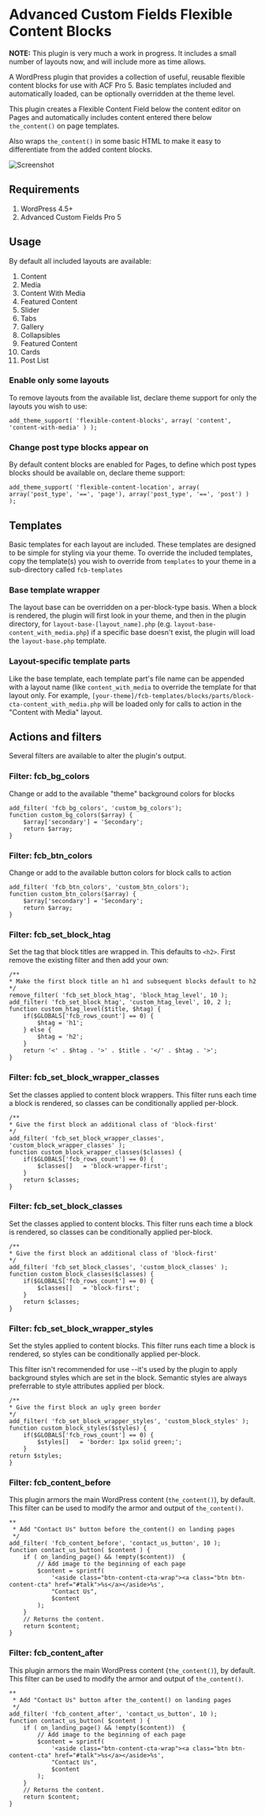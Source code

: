 # Advanced Custom Fields Flexible Content Blocks
**NOTE:** This plugin is very much a work in progress. It includes a small number of layouts now, and will include more as time allows.

A WordPress plugin that provides a collection of useful, reusable flexible content blocks for use with ACF Pro 5. Basic templates included and automatically loaded, can be optionally overridden at the theme level.

This plugin creates a Flexible Content Field below the content editor on Pages and automatically includes content entered there below `the_content()` on page templates.

Also wraps `the_content()` in some basic HTML to make it easy to differentiate from the added content blocks.

![Screenshot](/../gh-pages/screenshot.png?raw=true "Advanced Custom Fields Flexible Content Blocks")


## Requirements

1. WordPress 4.5+
2. Advanced Custom Fields Pro 5

## Usage
By default all included layouts are available:

1. Content
2. Media
3. Content With Media
4. Featured Content
5. Slider
6. Tabs
7. Gallery
8. Collapsibles
9. Featured Content
10. Cards
11. Post List

### Enable only some layouts
To remove layouts from the available list, declare theme support for only the layouts you wish to use:
````{r, engine='php', count_lines}
add_theme_support( 'flexible-content-blocks', array( 'content', 'content-with-media' ) );
````

### Change post type blocks appear on
By default content blocks are enabled for Pages, to define which post types blocks should be available on, declare theme support:

````{r, engine='php', count_lines}
add_theme_support( 'flexible-content-location', array( array('post_type', '==', 'page'), array('post_type', '==', 'post') ) );
````

## Templates
Basic templates for each layout are included. These templates are designed to be simple for styling via your theme. To override the included templates, copy the template(s) you wish to override from `templates` to your theme in a sub-directory called `fcb-templates`

### Base template wrapper
The layout base can be overridden on a per-block-type basis. When a block is rendered, the plugin will first look in your theme, and then in the plugin directory, for `layout-base-[layout_name].php` (e.g. `layout-base-content_with_media.php`) if a specific base doesn't exist, the plugin will load the `layout-base.php` template. 

### Layout-specific template parts
Like the base template, each template part's file name can be appended with a layout name (like `content_with_media` to override the template for that layout only. For example, `[your-theme]/fcb-templates/blocks/parts/block-cta-content_with_media.php` will be loaded only for calls to action in the "Content with Media" layout. 

## Actions and filters
Several filters are available to alter the plugin's output.

### Filter: fcb_bg_colors
Change or add to the available "theme" background colors for blocks

````
add_filter( 'fcb_bg_colors', 'custom_bg_colors');
function custom_bg_colors($array) {
    $array['secondary'] = 'Secondary';
    return $array;
}
````

### Filter: fcb_btn_colors
Change or add to the available button colors for block calls to action

````
add_filter( 'fcb_btn_colors', 'custom_btn_colors');
function custom_btn_colors($array) {
    $array['secondary'] = 'Secondary';
    return $array;
}
````

### Filter: fcb_set_block_htag
Set the tag that block titles are wrapped in. This defaults to `<h2>`. First remove the existing filter and then add your own:

````{r, engine='php', count_lines}
/**
* Make the first block title an h1 and subsequent blocks default to h2
*/
remove_filter( 'fcb_set_block_htag', 'block_htag_level', 10 );
add_filter( 'fcb_set_block_htag', 'custom_htag_level', 10, 2 );
function custom_htag_level($title, $htag) {
    if($GLOBALS['fcb_rows_count'] == 0) {
        $htag = 'h1';
    } else {
        $htag = 'h2';
    }
    return '<' . $htag . '>' . $title . '</' . $htag . '>';
}
````

### Filter: fcb_set_block_wrapper_classes
Set the classes applied to content block wrappers. This filter runs each time a block is rendered, so classes can be conditionally applied per-block. 

````{r, engine='php', count_lines}
/**
* Give the first block an additional class of 'block-first'
*/
add_filter( 'fcb_set_block_wrapper_classes', 'custom_block_wrapper_classes' );
function custom_block_wrapper_classes($classes) {
    if($GLOBALS['fcb_rows_count'] == 0) {
        $classes[]   = 'block-wrapper-first';
    }
    return $classes;
}
````

### Filter: fcb_set_block_classes
Set the classes applied to content blocks. This filter runs each time a block is rendered, so classes can be conditionally applied per-block. 

````{r, engine='php', count_lines}
/**
* Give the first block an additional class of 'block-first'
*/
add_filter( 'fcb_set_block_classes', 'custom_block_classes' );
function custom_block_classes($classes) {
    if($GLOBALS['fcb_rows_count'] == 0) {
        $classes[]   = 'block-first';
    }
    return $classes;
}
````

### Filter: fcb_set_block_wrapper_styles
Set the styles applied to content blocks. This filter runs each time a block is rendered, so styles can be conditionally applied per-block.

This filter isn't recommended for use --it's used by the plugin to apply background styles which are set in the block. Semantic styles are always preferrable to style attributes applied per block.

````{r, engine='php', count_lines}
/**
* Give the first block an ugly green border
*/
add_filter( 'fcb_set_block_wrapper_styles', 'custom_block_styles' );
function custom_block_styles($styles) {
    if($GLOBALS['fcb_rows_count'] == 0) {
        $styles[]   = 'border: 1px solid green;';
    }
return $styles;
}
````

### Filter: fcb_content_before
This plugin armors the main WordPress content (`the_content()`), by default. This filter can be used to modify the armor and output of `the_content()`.

````
**
 * Add "Contact Us" button before the_content() on landing pages
 */
add_filter( 'fcb_content_before', 'contact_us_button', 10 );
function contact_us_button( $content ) {
    if ( on_landing_page() && !empty($content))  {
        // Add image to the beginning of each page
        $content = sprintf(
            '<aside class="btn-content-cta-wrap"><a class="btn btn-content-cta" href="#talk">%s</a></aside>%s',
            "Contact Us",
            $content
        );
    }
    // Returns the content.
    return $content;
}
````

### Filter: fcb_content_after
This plugin armors the main WordPress content (`the_content()`), by default. This filter can be used to modify the armor and output of `the_content()`.

````
**
 * Add "Contact Us" button after the_content() on landing pages
 */
add_filter( 'fcb_content_after', 'contact_us_button', 10 );
function contact_us_button( $content ) {
    if ( on_landing_page() && !empty($content))  {
        // Add image to the beginning of each page
        $content = sprintf(
            '<aside class="btn-content-cta-wrap"><a class="btn btn-content-cta" href="#talk">%s</a></aside>%s',
            "Contact Us",
            $content
        );
    }
    // Returns the content.
    return $content;
}
````
